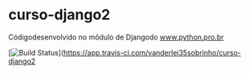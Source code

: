# curso-django2
Códigodesenvolvido no môdulo de Djangodo www.python.pro.br

[![Build Status](https://app.travis-ci.com/vanderlei35sobrinho/curso-django2.svg?branch=main)](https://app.travis-ci.com/vanderlei35sobrinho/curso-django2
